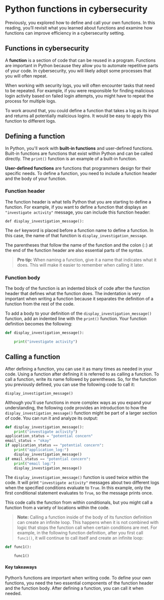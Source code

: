 # Python functions in cybersecurity
Previously, you explored how to define and call your own functions. In this reading, you’ll revisit what you learned about functions and examine how functions can improve efficiency in a cybersecurity setting.

## Functions in cybersecurity
A **function** is a section of code that can be reused in a program. Functions are important in Python because they allow you to automate repetitive parts of your code. In cybersecurity, you will likely adopt some processes that you will often repeat.

When working with security logs, you will often encounter tasks that need to be repeated. For example, if you were responsible for finding malicious login activity based on failed login attempts, you might have to repeat the process for multiple logs.

To work around that, you could define a function that takes a log as its input and returns all potentially malicious logins. It would be easy to apply this function to different logs.

## Defining a function
In Python, you'll work with **built-in functions** and user-defined functions. Built-in functions are functions that exist within Python and can be called directly. The `print()` function is an example of a built-in function.

**User-defined functions** are functions that programmers design for their specific needs. To define a function, you need to include a function header and the body of your function.

### Function header
The function header is what tells Python that you are starting to define a function. For example, if you want to define a function that displays an `"investigate activity"` message, you can include this function header:

`def display_investigation_message():`

The `def` keyword is placed before a function name to define a function. In this case, the name of that function is `display_investigation_message`. 

The parentheses that follow the name of the function and the colon (`:`) at the end of the function header are also essential parts of the syntax.

> **Pro tip:** When naming a function, give it a name that indicates what it does. This will make it easier to remember when calling it later.

### Function body
The body of the function is an indented block of code after the function header that defines what the function does. The indentation is very important when writing a function because it separates the definition of a function from the rest of the code.

To add a body to your definition of the `display_investigation_message()` function, add an indented line with the `print()` function. Your function definition becomes the following:

```py
def display_investigation_message():

    print("investigate activity")
```

## Calling a function
After defining a function, you can use it as many times as needed in your code. Using a function after defining it is referred to as calling a function. To call a function, write its name followed by parentheses. So, for the function you previously defined, you can use the following code to call it:

`display_investigation_message()`

Although you'll use functions in more complex ways as you expand your understanding, the following code provides an introduction to how the `display_investigation_message()` function might be part of a larger section of code. You can run it and analyze its output:

```py
def display_investigation_message():
    print("investigate activity")
application_status = "potential concern"
email_status = "okay"
if application_status == "potential concern":
    print("application_log:")
    display_investigation_message()
if email_status == "potential concern":
    print("email log:")
    display_investigation_message()
```

The `display_investigation_message()` function is used twice within the code. It will print `"investigate activity"` messages about two different logs when the specified conditions evaluate to `True`. In this example, only the first conditional statement evaluates to `True`, so the message prints once.

This code calls the function from within conditionals, but you might call a function from a variety of locations within the code.

> **Note:** Calling a function inside of the body of its function definition can create an infinite loop. This happens when it is not combined with logic that stops the function call when certain conditions are met. For example, in the following function definition, after you first call `func1()`, it will continue to call itself and create an infinite loop: 

```py
def func1():

    func1()
```

#### Key takeaways
Python’s functions are important when writing code. To define your own functions, you need the two essential components of the function header and the function body. After defining a function, you can call it when needed.
